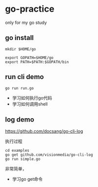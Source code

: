 go-practice
===========

only for my go study

## go install 

	mkdir $HOME/go
	
	export GOPATH=$HOME/go
	export PATH=$PATH:$GOPATH/bin

## run cli demo

	go run run.go 
	
- 学习如何执行go代码
- 学习如何调用shell

## log demo

https://github.com/docsang/go-cli-log

执行过程

	cd examples
	go get github.com/visionmedia/go-cli-log   
	go run simple.go
	
非常简单，

- 学习go get命令